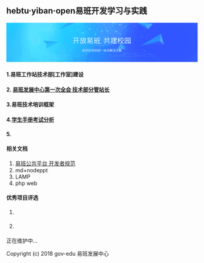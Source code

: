 ## hebtu·yiban·open易班开发学习与实践
![](.\img\background-img.png)



#### 1.易班工作站技术部[工作室]建设

#### 2. [易班发展中心第一次全会 技术部分管站长](http://1.liushikun.vip) 

#### 3.易班技术培训框架

#### 4.[学生手册考试分析](https://github.com/gov-edu/yiban/tree/master/4.%E5%AD%A6%E7%94%9F%E6%89%8B%E5%86%8C%E8%80%83%E8%AF%95%E5%88%86%E6%9E%90)

#### 5.



#### 相关文档

1. [易班公共平台 开发者规范](http://mp.yiban.cn/wiki/index?title=%E5%BC%80%E5%8F%91%E8%80%85%E8%A7%84%E8%8C%83)
2. md+nodeppt
3. LAMP
4. php web

#### 优秀项目评选

1. #### 

2. #### 





正在维护中...

Copyright (c) 2018 gov-edu 易班发展中心


